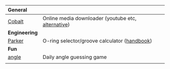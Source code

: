 | General                                                                                                              |                                                                                                                                                  |
| :------------------------------------------------------------------------------------------------------------------- | :----------------------------------------------------------------------------------------------------------------------------------------------- |
| [Cobalt](https://cobalt.tools/)                                                                                      | Online media downloader (youtube etc, [alternative](https://vatis.tech/tools/youtube-to-mp4))                                                    |
| **Engineering**                                                                                                      |                                                                                                                                                  |
| [Parker](https://divapps.parker.com/divapps/oring/ORingSelector/?LangID=EN&lang=en&cntry=us/17061&LangSrcType=local) | O-ring selector/groove calculator ([handbook](https://www.parker.com/content/dam/Parker-com/Literature/O-Ring-Division-Literature/ORD-5700.pdf)) |
| **Fun**                                                                                                              |                                                                                                                                                  |
| [angle](https://angle.wtf/)                                                                                          | Daily angle guessing game                                                                                                                        |
|                                                                                                                      |                                                                                                                                                  |
